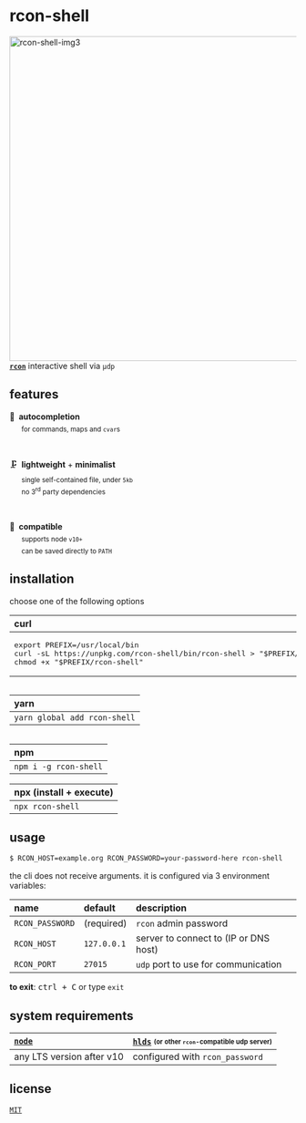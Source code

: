 # rcon-shell

[<img width="570" alt="rcon-shell-img3" src="https://user-images.githubusercontent.com/8649362/90320437-575c0600-df39-11ea-932d-324b354b457d.png" align='left'>](https://github.com/leonardodino/rcon-shell)

[**`rcon`**](https://developer.valvesoftware.com/wiki/Half-Life_Dedicated_Server#Connectivity) interactive shell via `µdp`

## features

:brain:&ensp;**autocompletion**
<br>&emsp;&ensp;<sub>for commands, maps and `cvar`s</sub>

<br>

:clamp:&ensp;**lightweight** + **minimalist**
<br>&emsp;&ensp;<sub>single self-contained file, under `5kb`</sub>
<br>&emsp;&ensp;<sub>no 3<sup>rd</sup> party dependencies</sub>

<br>

:moyai:&ensp;**compatible**
<br>&emsp;&ensp;<sub>supports node `v10+`</sub>
<br>&emsp;&ensp;<sub>can be saved directly to `PATH`</sub>

## installation

choose one of the following options

<table>
  <thead><tr><th align="left">curl</th></tr></thead>
  <tbody><tr><td align="left"><pre>
export PREFIX=/usr/local/bin
curl -sL https://unpkg.com/rcon-shell/bin/rcon-shell > "$PREFIX/rcon-shell"
chmod +x "$PREFIX/rcon-shell"
</pre></td></tr></tbody>
</table>

<table align="left">
  <thead><tr><th align="left">yarn</th></tr></thead>
  <tbody><tr><td align="left"><code>yarn global add rcon-shell</code></td></tr></tbody>
</table>
<img align="left" width="1rem" height="1rem">
<table align="left">
  <thead><tr><th align="left">npm</th></tr></thead>
  <tbody><tr><td align="left"><code>npm i -g rcon-shell</code></td></tr></tbody>
</table>
<img align="left" width="1rem" height="1rem">
<table>
  <thead><tr><th align="left">npx (install + execute)</th></tr></thead>
  <tbody><tr><td align="left"><code>npx rcon-shell</code></td></tr></tbody>
</table>

## usage

```bash
$ RCON_HOST=example.org RCON_PASSWORD=your-password-here rcon-shell
```

the cli does not receive arguments.
it is configured via 3 environment variables:

| name            | default     | description                           |
| :-------------- | :---------- | :------------------------------------ |
| `RCON_PASSWORD` | (required)  | `rcon` admin password                 |
| `RCON_HOST`     | `127.0.0.1` | server to connect to (IP or DNS host) |
| `RCON_PORT`     | `27015`     | `udp` port to use for communication   |

**to exit**: <kbd>ctrl + C</kbd> or type `exit`

## system requirements

| [`node`](https://nodejs.org/en/) | [`hlds`](https://developer.valvesoftware.com/wiki/Half-Life_Dedicated_Server) <sub><sup>(or other `rcon`-compatible udp server)</sup></sub> |
| :------------------------------- | :------------------------------------------------------------------------------------------------------------------------------------------ |
| any LTS version after v10        | configured with `rcon_password`                                                                                                             |

## license

[`MIT`](./LICENSE)
